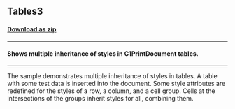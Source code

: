 ## Tables3
#### [Download as zip](https://grapecity.github.io/DownGit/#/home?url=https://github.com/GrapeCity/ComponentOne-WinForms-Samples/tree/master/Core\PrintDocument\Tables3)
____
#### Shows multiple inheritance of styles in C1PrintDocument tables.
____
The sample demonstrates multiple inheritance of styles in tables. A table with some test data is inserted into the document.
Some style attributes are redefined for the styles of a row, a column, and a cell group.
Cells at the intersections of the groups inherit styles for all, combining them.
